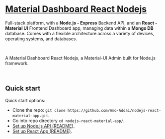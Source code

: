 # [Material Dashboard React Nodejs](#)
<!-- (https://www.AUTO.com/live/nodejs-react-material-app) -->

Full-stack platform, with a **Node.js - Express** Backend API, and an **React - Material UI** Frontend Dashboard app, managing data within a **Mongo DB** database. Comes with a flexible architecture across a variety of devices, operating systems, and databases. 

<br />

A Material Dashboard React Nodejs, a Material-UI Admin built for Node.js framework. 

<br />

## Quick start

Quick start options:

- Clone the repo: `git clone https://github.com/Amo-Addai/nodejs-react-material-app.git`.
- Go into repo directory `cd nodejs-react-material-app/`.
- [Set up Node.js API (README)](https://github.com/Amo-Addai/nodejs-react-material-app/blob/main/material-dashboard-api/README.md).
- [Set up React App (README)](https://github.com/Amo-Addai/nodejs-react-material-app/blob/main/material-dashboard-react-app/README.md).

